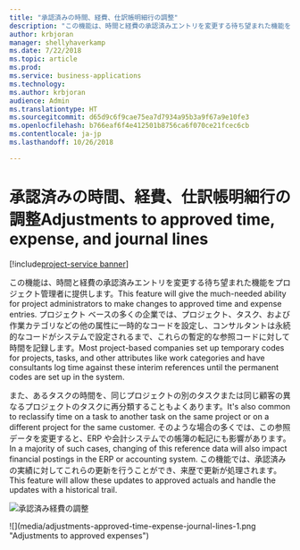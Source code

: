 ```yaml
---
title: "承認済みの時間、経費、仕訳帳明細行の調整"
description: "この機能は、時間と経費の承認済みエントリを変更する待ち望まれた機能をプロジェクト管理者に提供します。"
author: krbjoran
manager: shellyhaverkamp
ms.date: 7/22/2018
ms.topic: article
ms.prod: 
ms.service: business-applications
ms.technology: 
ms.author: krbjoran
audience: Admin
ms.translationtype: HT
ms.sourcegitcommit: d65d9c6f9cae75ea7d7934a95b3a9f67a9e10fe3
ms.openlocfilehash: b766eaf6f4e412501b8756ca6f070ce21fcec6cb
ms.contentlocale: ja-jp
ms.lasthandoff: 10/26/2018

---
```

#  <a name="adjustments-to-approved-time-expense-and-journal-lines"></a><span data-ttu-id="b493b-103">承認済みの時間、経費、仕訳帳明細行の調整</span><span class="sxs-lookup"><span data-stu-id="b493b-103">Adjustments to approved time, expense, and journal lines</span></span> 

[!include[project-service banner](../../../includes/project-service.md)]




<span data-ttu-id="b493b-104">この機能は、時間と経費の承認済みエントリを変更する待ち望まれた機能をプロジェクト管理者に提供します。</span><span class="sxs-lookup"><span data-stu-id="b493b-104">This feature will give the much-needed ability for project administrators to make changes to approved time and expense entries.</span></span> <span data-ttu-id="b493b-105">プロジェクト ベースの多くの企業では、プロジェクト、タスク、および作業カテゴリなどの他の属性に一時的なコードを設定し、コンサルタントは永続的なコードがシステムで設定されるまで、これらの暫定的な参照コードに対して時間を記録します。</span><span class="sxs-lookup"><span data-stu-id="b493b-105">Most project-based companies set up temporary codes for projects, tasks, and other attributes like work categories and have consultants log time against these interim references until the permanent codes are set up in the system.</span></span> 

<span data-ttu-id="b493b-106">また、あるタスクの時間を、同じプロジェクトの別のタスクまたは同じ顧客の異なるプロジェクトのタスクに再分類することもよくあります。</span><span class="sxs-lookup"><span data-stu-id="b493b-106">It's also common to reclassify time on a task to another task on the same project or on a different project for the same customer.</span></span> <span data-ttu-id="b493b-107">そのような場合の多くでは、この参照データを変更すると、ERP や会計システムでの帳簿の転記にも影響があります。</span><span class="sxs-lookup"><span data-stu-id="b493b-107">In a majority of such cases, changing of this reference data will also impact financial postings in the ERP or accounting system.</span></span> <span data-ttu-id="b493b-108">この機能では、承認済みの実績に対してこれらの更新を行うことができ、来歴で更新が処理されます。</span><span class="sxs-lookup"><span data-stu-id="b493b-108">This feature will allow these updates to approved actuals and handle the updates with a historical trail.</span></span>

<span data-ttu-id="b493b-109">![](media/adjustments-approved-time-expense-journal-lines-1.png "承認済み経費の調整")
<!-- Picture 2 --></span><span class="sxs-lookup"><span data-stu-id="b493b-109">![](media/adjustments-approved-time-expense-journal-lines-1.png "Adjustments to approved expenses")
<!-- Picture 2 --></span></span>


